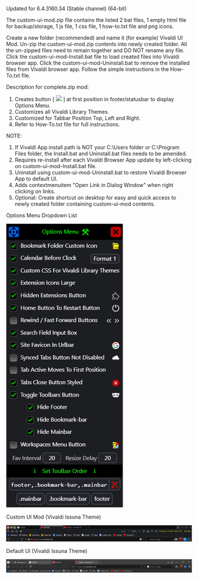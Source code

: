 Updated for 6.4.3160.34 (Stable channel) (64-bit)

The custom-ui-mod.zip file contains the listed 2 bat files, 1 empty html file for backup/storage, 1 js file, 1 css file, 1 how-to.txt file and png icons.

Create a new folder (recommended) and name it (for example) Vivaldi UI Mod. Un-zip the custom-ui-mod.zip contents into newly created folder. All the un-zipped files need to remain together and DO NOT rename any file. Click the custom-ui-mod-Install.bat file to load created files into Vivaldi browser app. Click the custom-ui-mod-Uninstall.bat to remove the installed files from Vivaldi browser app. Follow the simple instructions in the How-To.txt file.

Description for complete.zip mod:
1. Creates button [ <img src="https://github.com/srazzano/Images/blob/master/options.png"/> ] at first position in footer/statusbar to display Options Menu.
2. Customizes all Vivaldi Library Themes.
3. Customized for Tabbar Position Top, Left and Right.
4. Refer to How-To.txt file for full instructions.

NOTE: 
1. If Vivaldi App install path is NOT your C:\Users folder or C:\Program Files folder, the Install.bat and Uninstall.bat files needs to be amended.
2. Requires re-install after each Vivaldi Browser App update by left-clicking on custom-ui-mod-Install.bat file.
3. Uninstall using custom-ui-mod-Uninstall.bat to restore Vivaldi Browser App to default UI.
4. Adds contextmenuitem "Open Link in Dialog Window" when right clicking on links.
5. Optional: Create shortcut on desktop for easy and quick access to newly created folder containing custom-ui-mod contents.

Options Menu Dropdown List

<img src="https://github.com/Razzano/Images/blob/master/Custom_UI_Options_Menu.png"/>

Custom UI Mod (Vivaldi Issuna Theme)

<img src="https://github.com/Razzano/Images/blob/master/Custom_UI_Mod.png"/>

Default UI (Vivaldi Issuna Theme)

<img src="https://github.com/Razzano/Images/blob/master/Default_UI.png"/>
